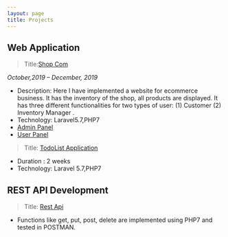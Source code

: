 ```yaml
---
layout: page
title: Projects
---
```


## Web Application
> Title:[Shop Com](https://github.com/msbh11/Shop-Com)
>
*October,2019 – December, 2019*
* Description: Here I have implemented a website for ecommerce business. It has the inventory of the shop, all products are displayed. It has three different functionalities for two types of user: (1) Customer (2) Inventory Manager . 
* Technology: Laravel5.7,PHP7
* [Admin Panel](https://bit.ly/2YAICWt )
* [User Panel](https://bit.ly/34epnU4 )
>
> Title: [TodoList Application](https://bit.ly/2lQ0jSG)
>
* Duration : 2 weeks
* Technology: Laravel 5.7,PHP7
>
## REST API Development
> Title: [Rest Api](https://github.com/msbh11/Api_programming)
>
* Functions like get, put, post, delete are implemented using PHP7 and tested
in POSTMAN.

